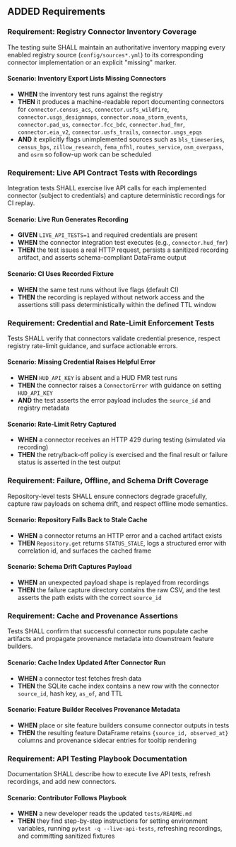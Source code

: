 ## ADDED Requirements

### Requirement: Registry Connector Inventory Coverage

The testing suite SHALL maintain an authoritative inventory mapping every enabled registry source (`config/sources*.yml`) to its corresponding connector implementation or an explicit "missing" marker.

#### Scenario: Inventory Export Lists Missing Connectors

- **WHEN** the inventory test runs against the registry
- **THEN** it produces a machine-readable report documenting connectors for `connector.census_acs`, `connector.usfs_wildfire`, `connector.usgs_designmaps`, `connector.noaa_storm_events`, `connector.pad_us`, `connector.fcc_bdc`, `connector.hud_fmr`, `connector.eia_v2`, `connector.usfs_trails`, `connector.usgs_epqs`
- **AND** it explicitly flags unimplemented sources such as `bls_timeseries`, `census_bps`, `zillow_research`, `fema_nfhl`, `routes_service`, `osm_overpass`, and `osrm` so follow-up work can be scheduled

### Requirement: Live API Contract Tests with Recordings

Integration tests SHALL exercise live API calls for each implemented connector (subject to credentials) and capture deterministic recordings for CI replay.

#### Scenario: Live Run Generates Recording

- **GIVEN** `LIVE_API_TESTS=1` and required credentials are present
- **WHEN** the connector integration test executes (e.g., `connector.hud_fmr`)
- **THEN** the test issues a real HTTP request, persists a sanitized recording artifact, and asserts schema-compliant DataFrame output

#### Scenario: CI Uses Recorded Fixture

- **WHEN** the same test runs without live flags (default CI)
- **THEN** the recording is replayed without network access and the assertions still pass deterministically within the defined TTL window

### Requirement: Credential and Rate-Limit Enforcement Tests

Tests SHALL verify that connectors validate credential presence, respect registry rate-limit guidance, and surface actionable errors.

#### Scenario: Missing Credential Raises Helpful Error

- **WHEN** `HUD_API_KEY` is absent and a HUD FMR test runs
- **THEN** the connector raises a `ConnectorError` with guidance on setting `HUD_API_KEY`
- **AND** the test asserts the error payload includes the `source_id` and registry metadata

#### Scenario: Rate-Limit Retry Captured

- **WHEN** a connector receives an HTTP 429 during testing (simulated via recording)
- **THEN** the retry/back-off policy is exercised and the final result or failure status is asserted in the test output

### Requirement: Failure, Offline, and Schema Drift Coverage

Repository-level tests SHALL ensure connectors degrade gracefully, capture raw payloads on schema drift, and respect offline mode semantics.

#### Scenario: Repository Falls Back to Stale Cache

- **WHEN** a connector returns an HTTP error and a cached artifact exists
- **THEN** `Repository.get` returns `STATUS_STALE`, logs a structured error with correlation id, and surfaces the cached frame

#### Scenario: Schema Drift Captures Payload

- **WHEN** an unexpected payload shape is replayed from recordings
- **THEN** the failure capture directory contains the raw CSV, and the test asserts the path exists with the correct `source_id`

### Requirement: Cache and Provenance Assertions

Tests SHALL confirm that successful connector runs populate cache artifacts and propagate provenance metadata into downstream feature builders.

#### Scenario: Cache Index Updated After Connector Run

- **WHEN** a connector test fetches fresh data
- **THEN** the SQLite cache index contains a new row with the connector `source_id`, hash key, `as_of`, and TTL

#### Scenario: Feature Builder Receives Provenance Metadata

- **WHEN** place or site feature builders consume connector outputs in tests
- **THEN** the resulting feature DataFrame retains `{source_id, observed_at}` columns and provenance sidecar entries for tooltip rendering

### Requirement: API Testing Playbook Documentation

Documentation SHALL describe how to execute live API tests, refresh recordings, and add new connectors.

#### Scenario: Contributor Follows Playbook

- **WHEN** a new developer reads the updated `tests/README.md`
- **THEN** they find step-by-step instructions for setting environment variables, running `pytest -q --live-api-tests`, refreshing recordings, and committing sanitized fixtures
